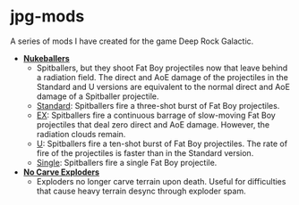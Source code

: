 # jpg-mods
 A series of mods I have created for the game Deep Rock Galactic.

- [**Nukeballers**](https://github.com/pH-JPEG/jpg-mods/tree/main/Nukeballers)
  - Spitballers, but they shoot Fat Boy projectiles now that leave behind a radiation field. The direct and AoE damage of the projectiles in the Standard and U versions are equivalent to the normal direct and AoE damage of a Spitballer projectile.
  - [Standard](https://github.com/pH-JPEG/jpg-mods/blob/main/Nukeballers/Nukeballers.pak): Spitballers fire a three-shot burst of Fat Boy projectiles.
  - [EX](https://github.com/pH-JPEG/jpg-mods/blob/main/Nukeballers/NukeballersEX.pak): Spitballers fire a continuous barrage of slow-moving Fat Boy projectiles that deal zero direct and AoE damage. However, the radiation clouds remain.
  - [U](https://github.com/pH-JPEG/jpg-mods/blob/main/Nukeballers/NukeballersU.pak): Spitballers fire a ten-shot burst of Fat Boy projectiles. The rate of fire of the projectiles is faster than in the Standard version.
  - [Single](https://github.com/pH-JPEG/jpg-mods/blob/main/Nukeballers/NukeballersSingle.pak): Spitballers fire a single Fat Boy projectile.
- [**No Carve Exploders**](https://github.com/pH-JPEG/jpg-mods/blob/main/No%20Carve%20Exploders.pak)
  - Exploders no longer carve terrain upon death. Useful for difficulties that cause heavy terrain desync through exploder spam.
